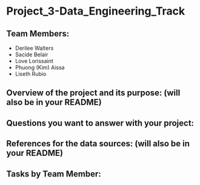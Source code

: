 # Project_3-Data_Engineering_Track

## Team Members:
- Derilee Walters
- Sacide Belair
- Love Lorissaint
- Phuong (Kim) Aissa
- Liseth Rubio 

## Overview of the project and its purpose: (will also be in your README)

## Questions you want to answer with your project:

## References for the data sources: (will also be in your README)

## Tasks by Team Member:
